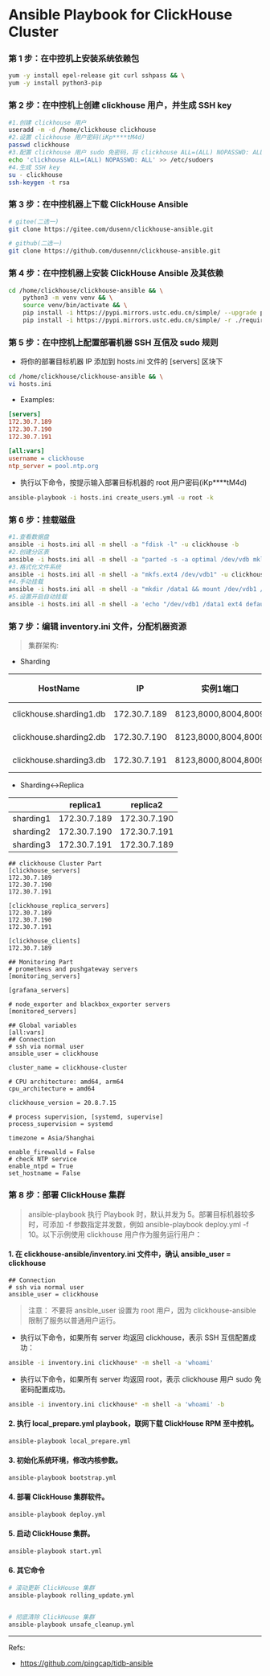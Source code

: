 # Ansible Playbook for ClickHouse Cluster

### 第 1 步：在中控机上安装系统依赖包
```bash
yum -y install epel-release git curl sshpass && \
yum -y install python3-pip
```

### 第 2 步：在中控机上创建 clickhouse 用户，并生成 SSH key
```bash
#1.创建 clickhouse 用户
useradd -m -d /home/clickhouse clickhouse
#2.设置 clickhouse 用户密码(iKp****tM4d)
passwd clickhouse
#3.配置 clickhouse 用户 sudo 免密码，将 clickhouse ALL=(ALL) NOPASSWD: ALL 添加到文件末尾即可
echo 'clickhouse ALL=(ALL) NOPASSWD: ALL' >> /etc/sudoers
#4.生成 SSH key
su - clickhouse
ssh-keygen -t rsa
```

### 第 3 步：在中控机器上下载 ClickHouse Ansible
```bash
# gitee(二选一)
git clone https://gitee.com/dusenn/clickhouse-ansible.git

# github(二选一)
git clone https://github.com/dusennn/clickhouse-ansible.git
```

### 第 4 步：在中控机器上安装 ClickHouse Ansible 及其依赖
```bash
cd /home/clickhouse/clickhouse-ansible && \
    python3 -m venv venv && \
    source venv/bin/activate && \
    pip install -i https://pypi.mirrors.ustc.edu.cn/simple/ --upgrade pip && \
    pip install -i https://pypi.mirrors.ustc.edu.cn/simple/ -r ./requirements.txt
```

### 第 5 步：在中控机上配置部署机器 SSH 互信及 sudo 规则
- 将你的部署目标机器 IP 添加到 hosts.ini 文件的 [servers] 区块下
```bash
cd /home/clickhouse/clickhouse-ansible && \
vi hosts.ini
```

- Examples:
```ini
[servers]
172.30.7.189
172.30.7.190
172.30.7.191

[all:vars]
username = clickhouse
ntp_server = pool.ntp.org
```

- 执行以下命令，按提示输入部署目标机器的 root 用户密码(iKp****tM4d)
```bash
ansible-playbook -i hosts.ini create_users.yml -u root -k 
```

### 第 6 步：挂载磁盘
```bash
#1.查看数据盘
ansible -i hosts.ini all -m shell -a "fdisk -l" -u clickhouse -b
#2.创建分区表
ansible -i hosts.ini all -m shell -a "parted -s -a optimal /dev/vdb mklabel gpt -- mkpart primary ext4 1 -1" -u clickhouse -b
#3.格式化文件系统
ansible -i hosts.ini all -m shell -a "mkfs.ext4 /dev/vdb1" -u clickhouse -b
#4.手动挂载
ansible -i hosts.ini all -m shell -a "mkdir /data1 && mount /dev/vdb1 /data1" -u clickhouse -b
#5.设置开启自动挂载
ansible -i hosts.ini all -m shell -a 'echo "/dev/vdb1 /data1 ext4 defaults 0 0" >> /etc/fstab' -u clickhouse -b
```

### 第 7 步：编辑 inventory.ini 文件，分配机器资源

> 集群架构:

- Sharding

|HostName|IP|实例1端口|实例1磁盘|实例2端口|实例2磁盘|
|---|---|---|---|---|---|
|clickhouse.sharding1.db|172.30.7.189|8123,8000,8004,8009|/data1 512GB|9123,9000,9004,9009|/data2 512GB|
|clickhouse.sharding2.db|172.30.7.190|8123,8000,8004,8009|/data1 512GB|9123,9000,9004,9009|/data2 512GB|
|clickhouse.sharding3.db|172.30.7.191|8123,8000,8004,8009|/data1 512GB|9123,9000,9004,9009|/data2 512GB|

- Sharding<->Replica

||replica1|replica2|
|---|---|---|
|sharding1|172.30.7.189|172.30.7.190|
|sharding2|172.30.7.190|172.30.7.191|
|sharding3|172.30.7.191|172.30.7.189|


```
## clickhouse Cluster Part
[clickhouse_servers]
172.30.7.189
172.30.7.190
172.30.7.191

[clickhouse_replica_servers]
172.30.7.189
172.30.7.190
172.30.7.191

[clickhouse_clients]
172.30.7.189

## Monitoring Part
# prometheus and pushgateway servers
[monitoring_servers]

[grafana_servers]

# node_exporter and blackbox_exporter servers
[monitored_servers]

## Global variables
[all:vars]
## Connection
# ssh via normal user
ansible_user = clickhouse

cluster_name = clickhouse-cluster

# CPU architecture: amd64, arm64
cpu_architecture = amd64

clickhouse_version = 20.8.7.15

# process supervision, [systemd, supervise]
process_supervision = systemd

timezone = Asia/Shanghai

enable_firewalld = False
# check NTP service
enable_ntpd = True
set_hostname = False
```

### 第 8 步：部署 ClickHouse 集群

> ansible-playbook 执行 Playbook 时，默认并发为 5。部署目标机器较多时，可添加 -f 参数指定并发数，例如 ansible-playbook deploy.yml -f 10。以下示例使用 clickhouse 用户作为服务运行用户：

#### 1. 在 clickhouse-ansible/inventory.ini 文件中，确认 ansible_user = clickhouse
```
## Connection
# ssh via normal user
ansible_user = clickhouse
```
> 注意：
> 不要将 ansible_user 设置为 root 用户，因为 clickhouse-ansible 限制了服务以普通用户运行。

- 执行以下命令，如果所有 server 均返回 clickhouse，表示 SSH 互信配置成功：
```bash
ansible -i inventory.ini clickhouse* -m shell -a 'whoami'
```

- 执行以下命令，如果所有 server 均返回 root，表示 clickhouse 用户 sudo 免密码配置成功。
```bash
ansible -i inventory.ini clickhouse* -m shell -a 'whoami' -b
```

#### 2. 执行 local_prepare.yml playbook，联网下载 ClickHouse RPM 至中控机。

```bash
ansible-playbook local_prepare.yml
```

#### 3. 初始化系统环境，修改内核参数。

```bash
ansible-playbook bootstrap.yml
```

#### 4. 部署 ClickHouse 集群软件。

```bash
ansible-playbook deploy.yml
```

#### 5. 启动 ClickHouse 集群。

```bash
ansible-playbook start.yml
```
#### 6. 其它命令
```bash
# 滚动更新 ClickHouse 集群
ansible-playbook rolling_update.yml


# 彻底清除 ClickHouse 集群
ansible-playbook unsafe_cleanup.yml
```


*****

Refs:

- https://github.com/pingcap/tidb-ansible
